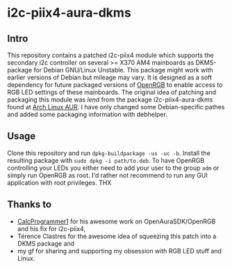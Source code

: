 # i2c-piix4-aura-dkms
## Intro
This repository contains a patched i2c-piix4 module which supports the secondary i2c controller on several >= X370 AM4 mainboards as DKMS-package for Debian GNU/Linux Unstable. This package might work with earlier versions of Debian but mileage may vary. It is designed as a soft dependency for future packaged versions of [OpenRGB](https://gitlab.com/CalcProgrammer1/OpenRGB) to enable access to RGB LED settings of these mainboards. 
The original idea of patching and packaging this module was *lend* from the package i2c-piix4-aura-dkms found at [Arch Linux AUR](https://aur.archlinux.org/packages/i2c-piix4-aura-dkms). I have only changed some Debian-specific pathes and added some packaging information with debhelper.
## Usage
Clone this repository and run `dpkg-buildpackage -us -uc -b`. Install the resulting package with `sudo dpkg -i path/to.deb`.
To have OpenRGB controlling your LEDs you either need to add your user to the group `adm` or simply run OpenRGB as root. I'd rather not recommend to run any GUI application with root privileges.
THX
## Thanks to 
- [CalcProgrammer1](https://gitlab.com/CalcProgrammer1) for his awesome work on OpenAuraSDK/OpenRGB and his fix for i2c-piix4,
- Térence Clastres for the awesome idea of squeezing this patch into a DKMS package and
- my gf for sharing and supporting my obsession with RGB LED stuff and Linux.
